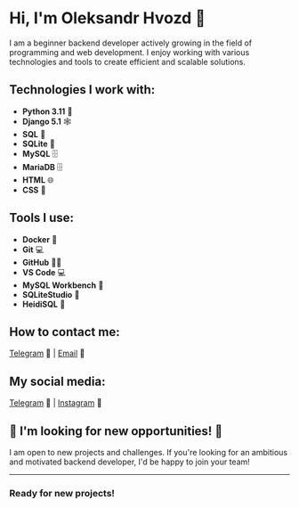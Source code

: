 # Hi, I'm Oleksandr Hvozd 👋

I am a beginner backend developer actively growing in the field of programming and web development. I enjoy working with various technologies and tools to create efficient and scalable solutions.

## Technologies I work with:

- **Python 3.11** 🐍
- **Django 5.1** 🕸️
- **SQL** 💾
- **SQLite** 💾
- **MySQL** 🗄️
- **MariaDB** 🗄️
- **HTML** 🌐
- **CSS** 🎨

## Tools I use:

- **Docker** 🐳
- **Git** 💻
- **GitHub** 🧑‍💻
- **VS Code** 💻
- **MySQL Workbench** 💾
- **SQLiteStudio** 💾
- **HeidiSQL** 💾

## How to contact me:

[Telegram](https://t.me/Olexandr_Hvozd) 📱 |  [Email](mailto:olexandr.hvozd@gmail.com) 📧

## My social media:

[Telegram](https://t.me/Olexandr_Hvozd) 📱 |  [Instagram](https://www.instagram.com/olexandr_hvozd?igsh=MWd1Z2phYXoyMm5mZw%3D%3D&utm_source=qr) 📸

## 📣 I'm looking for new opportunities! 🚀

I am open to new projects and challenges. If you're looking for an ambitious and motivated backend developer, I'd be happy to join your team!

---

### Ready for new projects!
